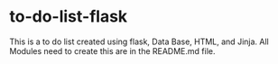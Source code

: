 # to-do-list-flask
This is a to do list created using flask, Data Base, HTML, and Jinja. All Modules need to create this are in the README.md file.
